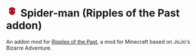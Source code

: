 # ![Spider-Man](https://raw.githubusercontent.com/MakutaZeml/RotP-Secret-Stand/main/src/main/resources/assets/rotp_spiderman/textures/power/spider_man.png) Spider-man (Ripples of the Past addon)
An addon mod for [Ripples of the Past](https://github.com/StandoByte/Ripples-of-the-Past), a mod for Minecraft based on JoJo's Bizarre Adventure.


